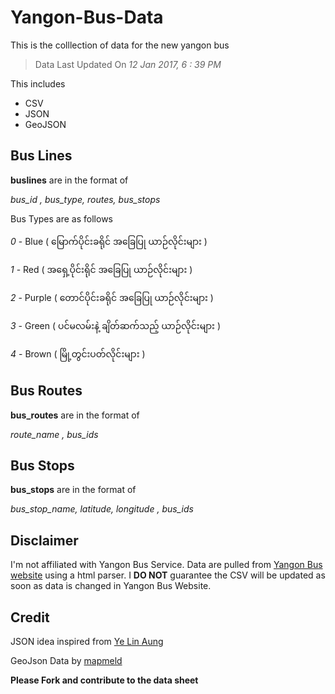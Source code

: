 # Yangon-Bus-Data
This is the colllection of  data for the new yangon bus
> Data Last Updated On *12 Jan 2017, 6 : 39 PM*

This includes
* CSV
* JSON
* GeoJSON

## Bus Lines
**buslines** are in the format of 

*bus_id , bus_type, routes, bus_stops*

Bus Types are as follows

*0* - Blue ( မြောက်ပိုင်းခရိုင် အခြေပြု ယာဉ်လိုင်းများ )

*1* - Red ( အရှေ့ပိုင်းရိုင် အခြေပြု ယာဉ်လိုင်းများ )

*2* - Purple ( တောင်ပိုင်းခရိုင် အခြေပြု ယာဉ်လိုင်းများ )

*3* - Green ( ပင်မလမ်းနဲ့ ချိတ်ဆက်သည့် ယာဉ်လိုင်းများ )

*4* - Brown ( မြို့တွင်းပတ်လိုင်းများ )

## Bus Routes

**bus_routes** are in the format of 

*route_name , bus_ids*

## Bus Stops

**bus_stops** are in the format of 

*bus_stop_name, latitude, longitude , bus_ids*

## Disclaimer
I'm not affiliated with Yangon Bus Service. Data are pulled from [Yangon Bus website](http://yangonbus.com/) using a html parser. I **DO NOT** guarantee the CSV will be updated as soon as data is changed in Yangon Bus Website.

## Credit
JSON idea inspired from [Ye Lin Aung](https://github.com/ye-lin-aung) 

GeoJson Data by [mapmeld](https://github.com/mapmeld)

**Please Fork and contribute to the data sheet**
